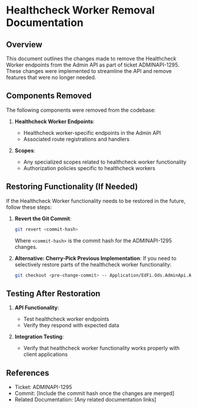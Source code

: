 # Healthcheck Worker Removal Documentation

## Overview

This document outlines the changes made to remove the Healthcheck Worker endpoints from the Admin API as part of ticket ADMINAPI-1295. These changes were implemented to streamline the API and remove features that were no longer needed.

## Components Removed

The following components were removed from the codebase:

1. **Healthcheck Worker Endpoints**:
   * Healthcheck worker-specific endpoints in the Admin API
   * Associated route registrations and handlers

2. **Scopes**:
   * Any specialized scopes related to healthcheck worker functionality
   * Authorization policies specific to healthcheck workers

## Restoring Functionality (If Needed)

If the Healthcheck Worker functionality needs to be restored in the future, follow these steps:

1. **Revert the Git Commit**:

   ```bash
   git revert <commit-hash>
   ```

   Where `<commit-hash>` is the commit hash for the ADMINAPI-1295 changes.

2. **Alternative: Cherry-Pick Previous Implementation**:
   If you need to selectively restore parts of the healthcheck worker functionality:

   ```bash
   git checkout <pre-change-commit> -- Application/EdFi.Ods.AdminApi.AdminConsole/Features/Healthcheck/
   ```

## Testing After Restoration

1. **API Functionality**:
   * Test healthcheck worker endpoints
   * Verify they respond with expected data

2. **Integration Testing**:
   * Verify that healthcheck worker functionality works properly with client applications

## References

* Ticket: ADMINAPI-1295
* Commit: [Include the commit hash once the changes are merged]
* Related Documentation: [Any related documentation links]
